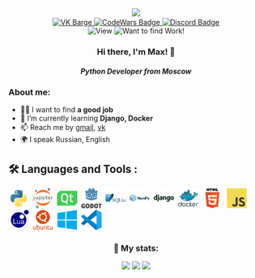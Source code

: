 <div id="header" align="center">
  <img src="https://media.giphy.com/media/qgQUggAC3Pfv687qPC/giphy.gif" width="300"/>
</div>
<div id="badges" align="center">
  <a href="https://m.vk.com/maxbro12">
    <img src="https://img.shields.io/badge/maxbro12-blue?style=for-the-badge&logo=VK&logoColor=white" alt="VK Barge"/>
  </a>
  <a href="https://www.codewars.com/users/MaxBro12">
    <img src="https://img.shields.io/badge/CodeWars-red?style=for-the-badge&logo=Codewars&logoColor=white" alt="CodeWars Badge"/>
  </a>
  <a href="https://discordapp.com/users/260128609275084801">
    <img src="https://img.shields.io/badge/Discord-blue?style=for-the-badge&logo=discord&logoColor=white" alt="Discord Badge"/>
  </a>
</div>
<div id="view" align="center">
  <img src="https://komarev.com/ghpvc/?username=MaxBro12&style=flat-square&color=blue" alt="View"/>
  <img src="https://img.shields.io/badge/Looking_for_job-green?style=flat-square" alt="Want to find Work!"/>
 </div>
 
<div id="header" align="center">
	<h3>Hi there, I'm Max! 👋</h1>
	<h5>Python Developer from Moscow</h3>
</div>

### About me:
- 🧑‍💼 I want to find **a good job** 
- 🌱 I’m currently learning **Django, Docker**
- 📫 Reach me by [gmail](mailto:maxbro126@gmail.com), [vk](https://m.vk.com/maxbro12)
- 🌍 I speak Russian, English

## :hammer_and_wrench: Languages and Tools :
<div id="lang" align="left">
  <img src="https://github.com/devicons/devicon/blob/master/icons/python/python-original.svg" title="Python" alt="Python" width="40" height="40"/>&nbsp;
  <img src="https://github.com/devicons/devicon/blob/master/icons/jupyter/jupyter-original-wordmark.svg" title="Jupyter" alt="Jupyter" width="40" height="40"/>&nbsp;
  <img src="https://github.com/devicons/devicon/blob/master/icons/qt/qt-original.svg" title="PyQt" alt="PyQt" width="40" height="40"/>&nbsp;
  <img src="https://github.com/devicons/devicon/blob/master/icons/godot/godot-original-wordmark.svg" title="Godot" alt="Godot" width="40" height="40"/>&nbsp;
  <img src="https://github.com/devicons/devicon/blob/master/icons/sqlite/sqlite-original-wordmark.svg" title="SQLite" alt="SQLite" width="40" height="40"/>&nbsp;
  <img src="https://github.com/devicons/devicon/blob/master/icons/numpy/numpy-original-wordmark.svg" title="NumPy" alt="NumPy" width="40" height="40"/>&nbsp;
  <img src="https://github.com/devicons/devicon/blob/master/icons/django/django-plain-wordmark.svg" title="Django" alt="Django" width="40" height="40"/>&nbsp;
  <img src="https://github.com/devicons/devicon/blob/master/icons/docker/docker-original-wordmark.svg" title="Docker" alt="Docker" width="40" height="40"/>&nbsp;
  <img src="https://github.com/devicons/devicon/blob/master/icons/html5/html5-original-wordmark.svg" title="HTML" alt="HTML" width="40" height="40"/>&nbsp;
  <img src="https://github.com/devicons/devicon/blob/master/icons/javascript/javascript-original.svg" title="JS" alt="JS" width="40" height="40"/>&nbsp;
  <img src="https://github.com/devicons/devicon/blob/master/icons/lua/lua-original-wordmark.svg" title="Lua" alt="Lua" width="40" height="40"/>&nbsp;
  <img src="https://github.com/devicons/devicon/blob/master/icons/ubuntu/ubuntu-plain-wordmark.svg" title="Ubuntu" alt="Ubuntu" width="40" height="40"/>&nbsp;
  <img src="https://github.com/devicons/devicon/blob/master/icons/windows8/windows8-original.svg" title="Windows" alt="Windows" width="40" height="40"/>&nbsp;
  <img src="https://github.com/devicons/devicon/blob/master/icons/vscode/vscode-original.svg" title="VScode" alt="VScode" width="40" height="40"/>&nbsp;
</div>

<h3 align="center">
  🌟 My stats:
</h3>
  
<div id="stat" align="center">
	<img src="https://github-profile-summary-cards.vercel.app/api/cards/profile-details?username=MaxBro12&theme=github_dark"/>
	<img src="https://github-profile-summary-cards.vercel.app/api/cards/most-commit-language?username=MaxBro12&theme=github_dark"/>
	<img src="https://github-profile-summary-cards.vercel.app/api/cards/stats?username=MaxBro12&theme=github_dark"/>
</div>

<!--
**MaxBro12/MaxBro12** is a ✨ _special_ ✨ repository because its `README.md` (this file) appears on your GitHub profile.

Here are some ideas to get you started:

- 🔭 I’m currently working on ...
- 🌱 I’m currently learning ...
- 👯 I’m looking to collaborate on ...
- 🤔 I’m looking for help with ...
- 💬 Ask me about ...
- 📫 How to reach me: ...
- 😄 Pronouns: ...
- ⚡ Fun fact: ...
-->
